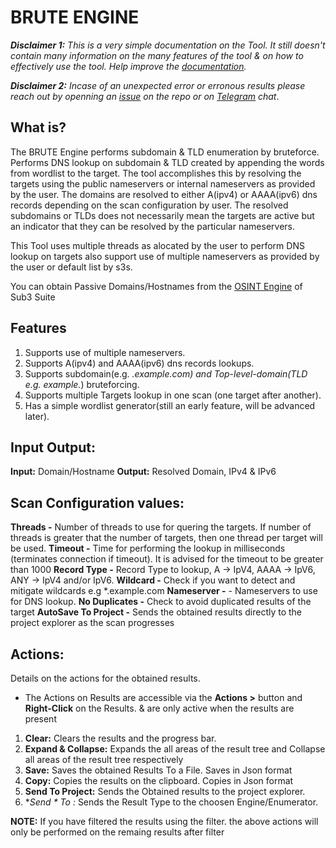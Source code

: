 # BRUTE ENGINE 

***Disclaimer 1:** This is a very simple documentation on the Tool. It still doesn't contain many information on the many features of the tool & on how to effectively use the tool. Help improve the [documentation](https://github.com/3nock/s3s_doc).*

***Disclaimer 2:** Incase of an unexpected error or erronous results please reach out by openning an [issue](https://github.com/3nock/sub3suite/issues) on the repo or on [Telegram](https://t.me/sub3suite) chat*.

## What is? 
The BRUTE Engine performs subdomain & TLD enumeration by bruteforce.
Performs DNS lookup on subdomain & TLD created by appending the words from wordlist to the
target.
The tool accomplishes this by resolving the targets using the public nameservers or internal nameservers as provided
by the user.
The domains are resolved to either A(ipv4) or AAAA(ipv6) dns records depending on the scan configuration by user.
The resolved subdomains or TLDs does not necessarily mean the targets are active but an indicator that they can be resolved by
the particular nameservers.

This Tool uses multiple threads as alocated by the user to perform DNS lookup on targets also support use of multiple nameservers as provided
by the user or default list by s3s.

You can obtain Passive Domains/Hostnames from the [OSINT Engine](../engines/osint.md) of Sub3 Suite

## Features 
1. Supports use of multiple nameservers.
2. Supports A(ipv4) and AAAA(ipv6) dns records lookups.
3. Supports subdomain(e.g. *.example.com) and Top-level-domain(TLD e.g. example.*) bruteforcing.
4. Supports multiple Targets lookup in one scan (one target after another).
5. Has a simple wordlist generator(still an early feature, will be advanced later).

## Input Output: 
**Input:** Domain/Hostname
**Output:** Resolved Domain, IPv4 & IPv6

## Scan Configuration values: 
**Threads -** Number of threads to use for quering the targets. If number of threads is greater that the number of targets, then one thread per target will be used.
**Timeout -** Time for performing the lookup in milliseconds (terminates connection if timeout). It is advised for the timeout to be greater than 1000
**Record Type -** Record Type to lookup, A -> IpV4, AAAA -> IpV6, ANY -> IpV4 and/or IpV6.
**Wildcard -** Check if you want to detect and mitigate wildcards e.g *.example.com
**Nameserver -** - Nameservers to use for DNS lookup.
**No Duplicates -** Check to avoid duplicated results of the target
**AutoSave To Project -** Sends the obtained results directly to the project explorer as the scan progresses

## Actions: 

Details on the actions for the obtained results.

 - The Actions on Results are accessible via the **Actions >** button and **Right-Click** on the Results. & are only active when the results are present

1. **Clear:** Clears the results and the progress bar.
2. **Expand & Collapse:** Expands the all areas of the result tree and Collapse all areas of the result tree respectively
3. **Save:** Saves the obtained Results To a File. Saves in Json format
4. **Copy:** Copies the results on the clipboard. Copies in Json format
5. **Send To Project:** Sends the Obtained results to the project explorer.
5. **Send * To *:** Sends the Result Type to the choosen Engine/Enumerator.

**NOTE:**
	If you have filtered the results using the filter. the above actions will only be performed on the remaing results after filter